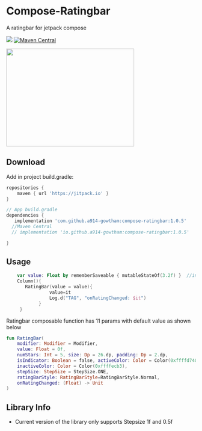 # Compose-Ratingbar
A ratingbar for jetpack compose 

[![](https://jitpack.io/v/a914-gowtham/compose-ratingbar.svg)](https://jitpack.io/#a914-gowtham/compose-ratingbar)
[![Maven Central](https://img.shields.io/maven-central/v/io.github.a914-gowtham/compose-ratingbar.svg?label=Maven%20Central)](https://search.maven.org/search?q=g:%22io.github.a914-gowtham%22%20AND%20a:%compose-ratingbar%22)


<img src="https://github.com/a914-gowtham/compose-ratingbar/blob/main/demo_1.gif" width="340" height="260"/>

Download
--------
Add in project build.gradle:

```gradle
repositories {
    maven { url 'https://jitpack.io' }
}

// App build.gradle
dependencies {
   implementation 'com.github.a914-gowtham:compose-ratingbar:1.0.5'
  //Maven Central
  // implementation 'io.github.a914-gowtham:compose-ratingbar:1.0.5'

}
```

## Usage 
```kotlin
    var value: Float by rememberSaveable { mutableStateOf(3.2f) }  //initial rating value is 3.2 here
    Column(){
       RatingBar(value = value){
                value=it
                Log.d("TAG", "onRatingChanged: $it")
            }
     }
```

Ratingbar composable function has 11 params with default value as shown below
```kotlin
fun RatingBar(
    modifier: Modifier = Modifier,
    value: Float = 0f,
    numStars: Int = 5, size: Dp = 26.dp, padding: Dp = 2.dp,
    isIndicator: Boolean = false, activeColor: Color = Color(0xffffd740),
    inactiveColor: Color = Color(0xffffecb3),
    stepSize: StepSize = StepSize.ONE, 
    ratingBarStyle: RatingBarStyle=RatingBarStyle.Normal,
    onRatingChanged: (Float) -> Unit
)
```

## Library Info
* Current version of the library only supports Stepsize 1f and 0.5f

